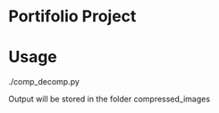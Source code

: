 # Portifolio Project

# Usage

./comp_decomp.py <image file>

Output will be stored in the folder compressed_images
